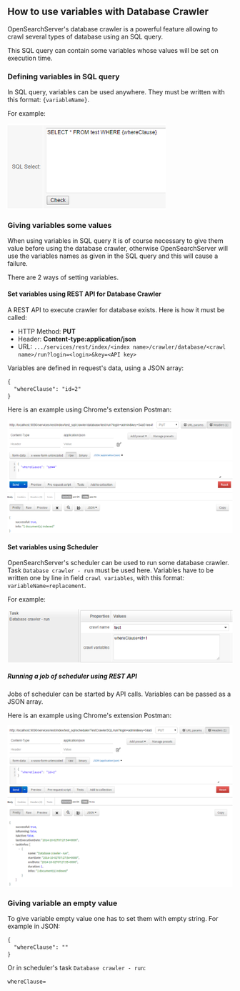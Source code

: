 ## How to use variables with Database Crawler

OpenSearchServer's database crawler is a powerful feature allowing to crawl several types of database using an SQL query.

This SQL query can contain some variables whose values will be set on execution time.

### Defining variables in SQL query

In SQL query, variables can be used anywhere. They must be written with this format: `{variableName}`. 

For example:

![Defining one database variable](database_variables.png)

### Giving variables some values

When using variables in SQL query it is of course necessary to give them value before using the database crawler, otherwise OpenSearchServer will use the variables names as given in the SQL query and this will cause a failure. 

There are 2 ways of setting variables.

#### Set variables using REST API for Database Crawler

A REST API to execute crawler for database exists. Here is how it must be called:

* HTTP Method: **PUT**
* Header: **Content-type:application/json**
* URL: `.../services/rest/index/<index name>/crawler/database/<crawl name>/run?login=<login>&key=<API key>`

Variables are defined in request's data, using a JSON array:


    {
      "whereClause": "id=2"
    }

Here is an example using Chrome's extension Postman:

![Example using POSTMAN](database_variables_postmanAPI1.png)

#### Set variables using Scheduler

OpenSearchServer's scheduler can be used to run some database crawler. Task `Database crawler - run` must be used here. Variables have to be written one by line in field `crawl variables`, with this format: `variableName=replacement`.

For example:

![Example using scheduler](database_variables_scheduler.png)

##### Running a job of scheduler using REST API

Jobs of scheduler can be started by API calls. Variables can be passed as a JSON array.

Here is an example using Chrome's extension Postman:

![Example using POSTMAN to start a job of scheduler](database_variables_postmanAPI2.png)

### Giving variable an empty value

To give variable empty value one has to set them with empty string. For example in JSON:

    {
      "whereClause": ""
    }

Or in scheduler's task `Database crawler - run`:

    whereClause=

